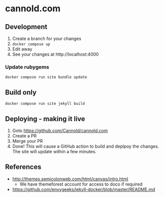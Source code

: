# cannold.com

## Development

1. Create a branch for your changes
1. `docker compose up`
1. Edit away
1. See your changes at http://localhost:4000

### Update rubygems

`docker compose run site bundle update`

## Build only

`docker compose run site jekyll build`

## Deploying - making it live

1. Goto https://github.com/Cannold/cannold.com
1. Create a PR
1. Merge your PR
1. Done! This will cause a GitHub action to build and deplpoy the changes. The site will update within a few minutes.

## References

* http://themes.semicolonweb.com/html/canvas/intro.html
  * We have themeforest account for access to doco if required
* https://github.com/envygeeks/jekyll-docker/blob/master/README.md
